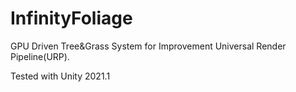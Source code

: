 # InfinityFoliage
GPU Driven Tree&amp;Grass System for Improvement Universal Render Pipeline(URP).

Tested with Unity 2021.1
